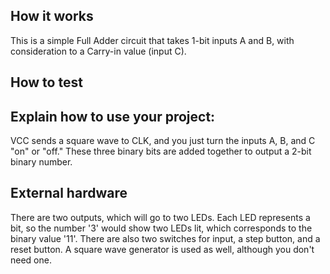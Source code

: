 <!---

This file is used to generate your project datasheet. Please fill in the information below and delete any unused
sections.

You can also include images in this folder and reference them in the markdown. Each image must be less than
512 kb in size, and the combined size of all images must be less than 1 MB.
-->

## How it works

This is a simple Full Adder circuit that takes 1-bit inputs A and B, with consideration to a Carry-in value (input C).

## How to test

Explain how to use your project:
-
VCC sends a square wave to CLK, and you just turn the inputs A, B, and C "on" or "off." These three binary bits are added together to output a 2-bit binary number.

## External hardware

There are two outputs, which will go to two LEDs. Each LED represents a bit, so the number '3' would show two LEDs lit, which corresponds to the binary value '11'. There are also two switches for input, a step button, and a reset button. A square wave generator is used as well, although you don't need one.
